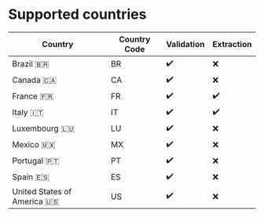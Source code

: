 # Supported countries

| Country                     | Country Code |     Validation     |     Extraction     |
|-----------------------------|--------------|--------------------|--------------------|
| Brazil 🇧🇷                   |      BR      | :heavy_check_mark: | :x:                |
| Canada 🇨🇦                   |      CA      | :heavy_check_mark: | :x:                |
| France 🇫🇷                   |      FR      | :heavy_check_mark: | :heavy_check_mark: |
| Italy 🇮🇹                    |      IT      | :heavy_check_mark: | :heavy_check_mark: |
| Luxembourg 🇱🇺               |      LU      | :heavy_check_mark: | :x:                |
| Mexico 🇲🇽                   |      MX      | :heavy_check_mark: | :x:                |
| Portugal 🇵🇹                 |      PT      | :heavy_check_mark: | :x:                |
| Spain 🇪🇸                    |      ES      | :heavy_check_mark: | :x:                |
| United States of America 🇺🇸 |      US      | :heavy_check_mark: | :x:                |
